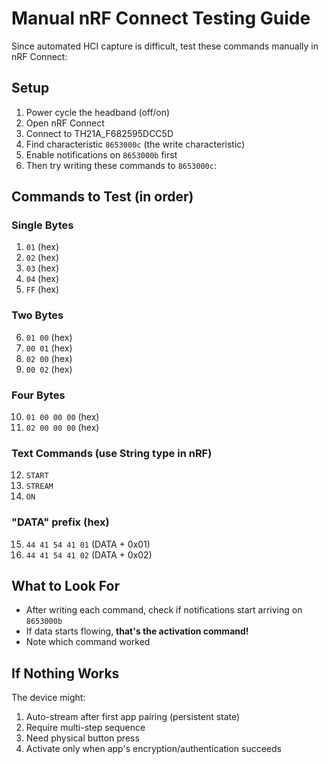 # Manual nRF Connect Testing Guide

Since automated HCI capture is difficult, test these commands manually in nRF Connect:

## Setup
1. Power cycle the headband (off/on)
2. Open nRF Connect
3. Connect to TH21A_F682595DCC5D
4. Find characteristic `8653000c` (the write characteristic)
5. Enable notifications on `8653000b` first
6. Then try writing these commands to `8653000c`:

## Commands to Test (in order)

### Single Bytes
1. `01` (hex)
2. `02` (hex)
3. `03` (hex)
4. `04` (hex)
5. `FF` (hex)

### Two Bytes
6. `01 00` (hex)
7. `00 01` (hex)
8. `02 00` (hex)
9. `00 02` (hex)

### Four Bytes  
10. `01 00 00 00` (hex)
11. `02 00 00 00` (hex)

### Text Commands (use String type in nRF)
12. `START`
13. `STREAM`
14. `ON`

### "DATA" prefix (hex)
15. `44 41 54 41 01` (DATA + 0x01)
16. `44 41 54 41 02` (DATA + 0x02)

## What to Look For
- After writing each command, check if notifications start arriving on `8653000b`
- If data starts flowing, **that's the activation command!**
- Note which command worked

## If Nothing Works
The device might:
1. Auto-stream after first app pairing (persistent state)
2. Require multi-step sequence
3. Need physical button press
4. Activate only when app's encryption/authentication succeeds
